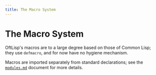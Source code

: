 ```yaml
---
title: The Macro System
---
```


# The Macro System

OftLisp's macros are to a large degree based on those of Common Lisp; they use `defmacro`, and for now have no hygiene mechanism.

Macros are imported separately from standard declarations; see the [`modules.md`](modules.html) document for more details.
